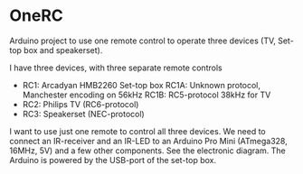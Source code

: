 # OneRC
Arduino project to use one remote control to operate three devices (TV, Set-top box and speakerset).

I have three devices, with three separate remote controls
* RC1: Arcadyan HMB2260 Set-top box
  RC1A: Unknown protocol, Manchester encoding on 56kHz
  RC1B: RC5-protocol 38kHz for TV
* RC2: Philips TV (RC6-protocol)
* RC3: Speakerset (NEC-protocol)
   
I want to use just one remote to control all three devices.
We need to connect an IR-receiver and an IR-LED to an Arduino Pro Mini (ATmega328, 16MHz, 5V) and a few other components.
See the electronic diagram.
The Arduino is powered by the USB-port of the set-top box.

